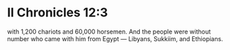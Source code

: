 # II Chronicles 12:3

with 1,200 chariots and 60,000 horsemen. And the people were without number who came with him from Egypt — Libyans, Sukkiim, and Ethiopians.
